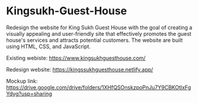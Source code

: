 # Kingsukh-Guest-House
Redesign the website for King Sukh Guest House with the goal of creating a visually appealing and user-friendly site that effectively promotes the guest house's services and attracts potential customers. The website are built using HTML, CSS, and JavaScript.

Existing webiste: https://www.kingsukhguesthouse.com/

Redesign website: https://kingssukhguesthouse.netlify.app/

Mockup link: https://drive.google.com/drive/folders/1XHfQSOnskzpoPnJu7Y9CBKOtlxFgYdyg?usp=sharing
